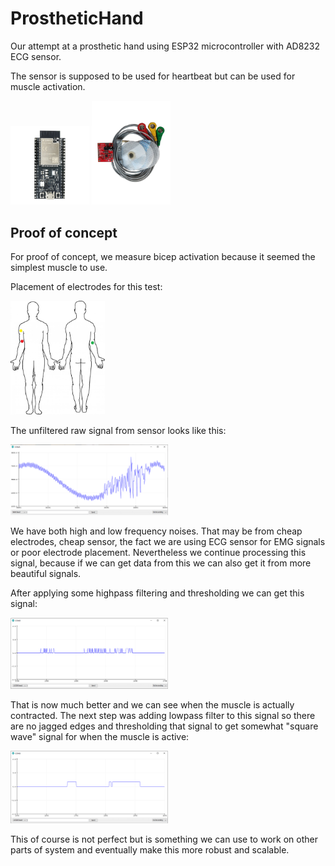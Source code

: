 # ProstheticHand
 
Our attempt at a prosthetic hand using ESP32 microcontroller with AD8232 ECG sensor.

The sensor is supposed to be used for heartbeat but can be used for muscle activation.

<img src="images/ESP32.png" width="25%"/> <img src="images/AD8232.png" width="25%"/>

## Proof of concept

For proof of concept, we measure bicep activation because it seemed the simplest muscle to use.

Placement of electrodes for this test:

<img src="images/poc/bicep_placement.jpg" width="30%"/>

The unfiltered raw signal from sensor looks like this:

<img src="images/poc/bicep_test.PNG" width="50%"/>

We have both high and low frequency noises. That may be from cheap electrodes, cheap sensor, the fact we are using ECG sensor for EMG signals or poor electrode placement. Nevertheless we continue processing this signal, because if we can get data from this we can also get it from more beautiful signals. 

After applying some highpass filtering and thresholding we can get this signal:

<img src="images/poc/bicep_activation_with_highpass_filter.PNG" width="50%"/>

That is now much better and we can see when the muscle is actually contracted. The next step was adding lowpass filter to this signal so there are no jagged edges and thresholding that signal to get somewhat "square wave" signal for when the muscle is active:

<img src="images/poc/bicep_activation_with_two_filters.PNG" width="50%"/>

This of course is not perfect but is something we can use to work on other parts of system and eventually make this more robust and scalable.
